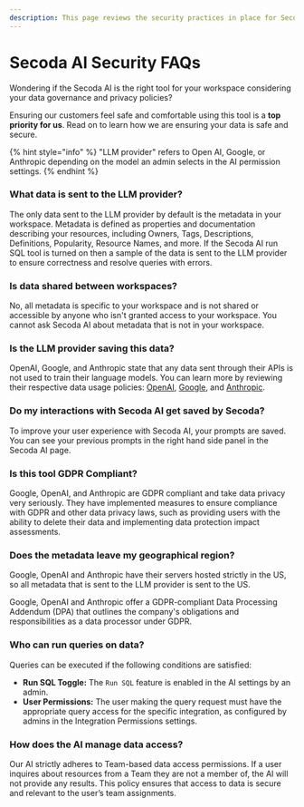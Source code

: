 ```yaml
---
description: This page reviews the security practices in place for Secoda AI.
---
```


# Secoda AI Security FAQs

Wondering if the Secoda AI is the right tool for your workspace considering your data governance and privacy policies?

Ensuring our customers feel safe and comfortable using this tool is a **top priority for us**. Read on to learn how we are ensuring your data is safe and secure.

{% hint style="info" %}
"LLM provider" refers to Open AI, Google, or Anthropic depending on the model an admin selects in the AI permission settings.
{% endhint %}

### What data is sent to the LLM provider?

The only data sent to the LLM provider by default is the metadata in your workspace. Metadata is defined as properties and documentation describing your resources, including Owners, Tags, Descriptions, Definitions, Popularity, Resource Names, and more. If the Secoda AI run SQL tool is turned on then a sample of the data is sent to the LLM provider to ensure correctness and resolve queries with errors.

### Is data shared between workspaces?

No, all metadata is specific to your workspace and is not shared or accessible by anyone who isn't granted access to your workspace. You cannot ask Secoda AI about metadata that is not in your workspace.

### Is the LLM provider saving this data?

OpenAI, Google, and Anthropic state that any data sent through their APIs is not used to train their language models. You can learn more by reviewing their respective data usage policies: [OpenAI](https://openai.com/enterprise-privacy/), [Google](https://ai.google.dev/gemini-api/terms?_gl=1*q0ne42*_up*MQ..*_ga*MTkwODA2NDgzMy4xNzUyNzg0MTM0*_ga_P1DBVKWT6V*czE3NTI3ODQxMzQkbzEkZzAkdDE3NTI3ODQxMzQkajYwJGwwJGgxMzcyNDI0MzY0), and [Anthropic](https://www.anthropic.com/legal/commercial-terms).

### Do my interactions with Secoda AI get saved by Secoda?

To improve your user experience with Secoda AI, your prompts are saved. You can see your previous prompts in the right hand side panel in the Secoda AI page.

### Is this tool GDPR Compliant?

Google, OpenAI, and Anthropic are GDPR compliant and take data privacy very seriously. They have implemented measures to ensure compliance with GDPR and other data privacy laws, such as providing users with the ability to delete their data and implementing data protection impact assessments.

### Does the metadata leave my geographical region?

Google, OpenAI and Anthropic have their servers hosted strictly in the US, so all metadata that is sent to the LLM provider is sent to the US.

Google, OpenAI and Anthropic offer a GDPR-compliant Data Processing Addendum (DPA) that outlines the company's obligations and responsibilities as a data processor under GDPR.

### Who can run queries on data?

Queries can be executed if the following conditions are satisfied:

* **Run SQL Toggle:** The `Run SQL` feature is enabled in the AI settings by an admin.
* **User Permissions:** The user making the query request must have the appropriate query access for the specific integration, as configured by admins in the Integration Permissions settings.

### **How does the AI manage data access?**

Our AI strictly adheres to Team-based data access permissions. If a user inquires about resources from a Team they are not a member of, the AI will not provide any results. This policy ensures that access to data is secure and relevant to the user’s team assignments.
